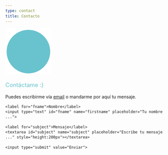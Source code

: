 ```yaml
---
type: contact
title: Contacto
---
```


<div style="align: center; margin-bottom:4%;">
<img src="/images/send140px.gif" alt="email" >
</div>
<p style="font-weight: medium; font-size: 18px; color: rgb(104, 195, 206);">
Contáctame :)</p>
Puedes escribirme vía <a href="mailto:sandra.m.revilla@gmail.com">email</a> o mandarme por aquí tu mensaje.
<!-- 
<address class=".textcontacttitle">
<a href="mailto:sandra.m.revilla@gmail.com">Contáctame :)</a>
</address>
-->


<div class="container" class="formcenter">
  <form method="post" action="mailto:sandra.m.revilla@gmail.com">

    <label for="fname">Nombre</label>
    <input type="text" id="fname" name="firstname" placeholder="Tu nombre ...">

    <label for="subject">Mensaje</label>
    <textarea id="subject" name="subject" placeholder="Escribe tu mensaje ..." style="height:200px"></textarea>

    <input type="submit" value="Enviar">

  </form>
</div>
